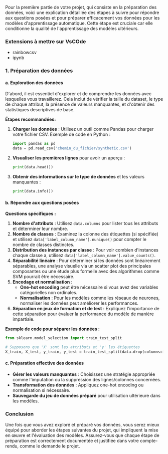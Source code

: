Pour la première partie de votre projet, qui consiste en la préparation des données, voici une explication détaillée des étapes à suivre pour répondre aux questions posées et pour préparer efficacement vos données pour les modèles d'apprentissage automatique. Cette étape est cruciale car elle conditionne la qualité de l'apprentissage des modèles ultérieurs.

### Extensions à mettre sur VsCOde

- rainbowcsv
- ipynb

### 1. Préparation des données

#### a. Exploration des données

D'abord, il est essentiel d'explorer et de comprendre les données avec lesquelles vous travaillerez. Cela inclut de vérifier la taille du dataset, le type de chaque attribut, la présence de valeurs manquantes, et d'obtenir des statistiques descriptives de base.

**Étapes recommandées:**

1. **Charger les données** : Utilisez un outil comme Pandas pour charger votre fichier CSV. Exemple de code en Python :
   ```python
   import pandas as pd
   data = pd.read_csv('chemin_du_fichier/synthetic.csv')
   ```
2. **Visualiser les premières lignes** pour avoir un aperçu :
   ```python
   print(data.head())
   ```
3. **Obtenir des informations sur le type de données** et les valeurs manquantes :
   ```python
   print(data.info())
   ```

#### b. Répondre aux questions posées

**Questions spécifiques :**

1. **Nombre d'attributs** : Utilisez `data.columns` pour lister tous les attributs et déterminer leur nombre.
2. **Nombre de classes** : Examinez la colonne des étiquettes (si spécifiée) et utilisez `data['label_column_name'].nunique()` pour compter le nombre de classes distinctes.
3. **Distribution des instances par classe** : Pour voir combien d'instances chaque classe a, utilisez `data['label_column_name'].value_counts()`.
4. **Séparabilité linéaire** : Pour déterminer si les données sont linéairement séparables, une analyse visuelle via un scatter plot des principales composantes ou une étude plus formelle avec des algorithmes comme SVM pourrait être nécessaire.
5. **Encodage et normalisation** :
   - **One-hot encoding** peut être nécessaire si vous avez des variables catégorielles non ordinales.
   - **Normalisation** : Pour les modèles comme les réseaux de neurones, normaliser les données peut améliorer les performances.
6. **Séparation en jeux de formation et de test** : Expliquez l'importance de cette séparation pour évaluer la performance du modèle de manière impartiale.

**Exemple de code pour séparer les données :**

```python
from sklearn.model_selection import train_test_split

# Supposons que 'X' sont les attributs et 'y' les étiquettes
X_train, X_test, y_train, y_test = train_test_split(data.drop(columns=['label_column']), data['label_column'], test_size=0.2, random_state=42)
```

#### c. Préparation effective des données

- **Gérer les valeurs manquantes** : Choisissez une stratégie appropriée comme l'imputation ou la suppression des lignes/colonnes concernées.
- **Transformation des données** : Appliquez one-hot encoding ou normalisation si nécessaire.
- **Sauvegarde du jeu de données préparé** pour utilisation ultérieure dans les modèles.

### Conclusion

Une fois que vous avez exploré et préparé vos données, vous serez mieux équipé pour aborder les étapes suivantes du projet, qui impliquent la mise en œuvre et l'évaluation des modèles. Assurez-vous que chaque étape de préparation est correctement documentée et justifiée dans votre compte-rendu, comme le demande le projet.
